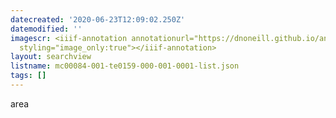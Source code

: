 ```yaml
---
datecreated: '2020-06-23T12:09:02.250Z'
datemodified: ''
imagescr: <iiif-annotation annotationurl="https://dnoneill.github.io/annotate/annotations/53ae7c22-b54a-11ea-aa12-fe9deb4cf02d.json"
  styling="image_only:true"></iiif-annotation>
layout: searchview
listname: mc00084-001-te0159-000-001-0001-list.json
tags: []
---
```

area